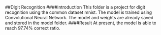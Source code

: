 ##Digit Recognition
####Introduction
This folder is a project for digit recognition using the common dataset mnist. The model is trained using Convolutional Neural Network. The model and weights are already saved and stored in the model folder.
####Result
At present, the model is able to reach 97.74% correct ratio.
